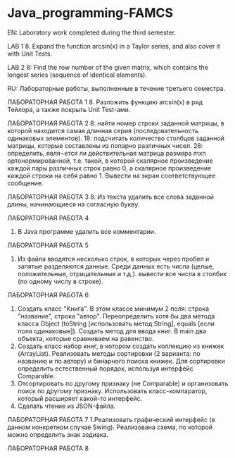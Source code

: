 # Java_programming-FAMCS
EN:
Laboratory work completed during the third semester.

LAB 1
8. Expand the function arcsin(x) in a Taylor series, and also cover it with Unit Tests.
 
LAB 2
8: Find the row number of the given matrix, which contains the longest series (sequence of identical elements).

RU:
Лабораторные работы, выполненные в течение  третьего семестра.

ЛАБОРАТОРНАЯ РАБОТА 1
8. Разложить функцию arcsin(x) в ряд Тейлора, а также покрыть Unit Test-ами.

ЛАБОРАТОРНАЯ РАБОТА 2
8: найти номер строки заданной матрицы, в которой находится самая длинная серия (последовательность одинаковых элементов).
18: подсчитать количество столбцов заданной матрицы, которые составлены из попарно различных чисел.
28: определить, явля¬ется ли действительная матрица размера mxn  ортонормированной, т.е. такой, в которой скалярное  произведение каждой пары различных строк равно 0,  а скалярное произведение каждой строки на себя равно 1. Вывести на экран соответствующее сообщение.

ЛАБОРАТОРНАЯ РАБОТА 3
8. Из текста удалить все слова заданной длины, начинающиеся на согласную букву.

ЛАБОРАТОРНАЯ РАБОТА 4
1. В Java программе удалить все комментарии.  

ЛАБОРАТОРНАЯ РАБОТА 5
1. Из файла вводятся несколько строк, в которых через пробел и запятые разделяются данные. Среди данных есть числа (целые, положительные, отрицательные и т.д.). вывести все числа в столбик (по одному числу в строке). 

ЛАБОРАТОРНАЯ РАБОТА 6  
1. Создать класс "Книга". В этом классе минимум 2 поля: строка "название", строка "автор".  Переопределить хотя бы два метода класса Object (toString [использовать метод String], equals [если поля одинаковые]). Создать метод для ввода книг. В main два объекта, которые сравниваем на равенство.
2. Создать класс набор книг, в котором создать коллекцию из книжек (ArrayList). Реализовать методы сортировки (2 варианта: по названию и по автору) и бинарного поиска книжек. Для сортировки определить естественный порядок, используя интерфейс Comparable. 
3. Отсортировать по другому признаку (не Comparable) и организовать поиск по другому признаку. Использовать класс-компаратор, который расширяет какой-то интерфейс.
4. Сделать чтение из JSON-файла.

ЛАБОРАТОРНАЯ РАБОТА 7
1.Реализовать графический интерфейс (в данном конкретном случае Swing). Реализована схема, по которой можно определить знак зодиака.

ЛАБОРАТОРНАЯ РАБОТА 8



 
